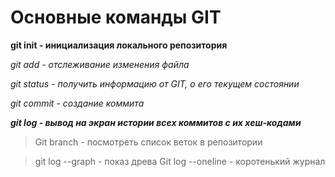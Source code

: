 # Основные команды GIT

**git init - инициализация локального репозитория**

*git add - отслеживание изменения файла*

*git status - получить информацию от GIT, о его текущем состоянии*

*git commit - создание коммита*

***git log - вывод на экран истории всех коммитов с их хеш-кодами***

> Git branch - посмотреть список веток в репозитории


> git log --graph - показ древа 
> Git log --oneline - коротенький журнал 
